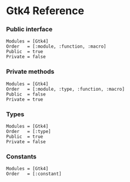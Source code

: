 # Gtk4 Reference

### Public interface

```@autodocs
Modules = [Gtk4]
Order   = [:module, :function, :macro]
Public  = true
Private = false
```

### Private methods

```@autodocs
Modules = [Gtk4]
Order   = [:module, :type, :function, :macro]
Public  = false
Private = true
```

### Types

```@autodocs
Modules = [Gtk4]
Order   = [:type]
Public  = true
Private = false
```

### Constants

```@autodocs
Modules = [Gtk4]
Order   = [:constant]
```
